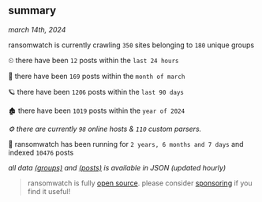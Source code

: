 
## summary
_march 14th, 2024_

ransomwatch is currently crawling `350` sites belonging to `180` unique groups

⏲ there have been `12` posts within the `last 24 hours`

🦈 there have been `169` posts within the `month of march`

🪐 there have been `1206` posts within the `last 90 days`

🏚 there have been `1019` posts within the `year of 2024`

_⚙️ there are currently `98` online hosts & `110` custom parsers._

🦕 ransomwatch has been running for `2 years, 6 months and 7 days` and indexed `10476` posts

_all data  [(groups)](http://ransomwhat.telemetry.ltd/groups) and [(posts)](http://ransomwhat.telemetry.ltd/posts) is available in JSON (updated hourly)_

> ransomwatch is fully [open source](https://github.com/joshhighet/ransomwatch#ransomwatch--). please consider [sponsoring](https://github.com/sponsors/joshhighet) if you find it useful!

